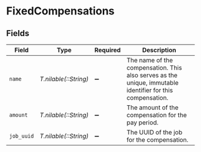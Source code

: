# FixedCompensations


## Fields

| Field                                                                                                     | Type                                                                                                      | Required                                                                                                  | Description                                                                                               |
| --------------------------------------------------------------------------------------------------------- | --------------------------------------------------------------------------------------------------------- | --------------------------------------------------------------------------------------------------------- | --------------------------------------------------------------------------------------------------------- |
| `name`                                                                                                    | *T.nilable(::String)*                                                                                     | :heavy_minus_sign:                                                                                        | The name of the compensation. This also serves as the unique, immutable identifier for this compensation. |
| `amount`                                                                                                  | *T.nilable(::String)*                                                                                     | :heavy_minus_sign:                                                                                        | The amount of the compensation for the pay period.                                                        |
| `job_uuid`                                                                                                | *T.nilable(::String)*                                                                                     | :heavy_minus_sign:                                                                                        | The UUID of the job for the compensation.                                                                 |